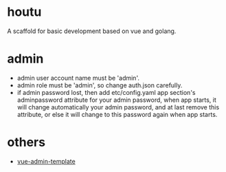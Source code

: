 # houtu
A scaffold for basic development based on vue and golang. 

# admin 
- admin user account name must be 'admin'. 
- admin role must be 'admin', so change auth.json carefully.
- if admin password lost, then add etc/config.yaml app section's 
adminpassword attribute for your admin password, when app starts, it will change 
  automatically your admin password, and at last remove this attribute, or else
  it will change to this password again when app starts.
# others
* [vue-admin-template](https://github.com/PanJiaChen/vue-admin-template) 

